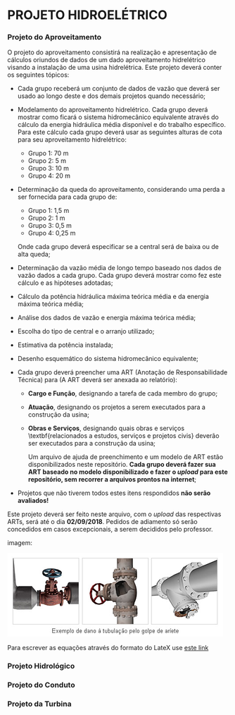 # PROJETO HIDROELÉTRICO

### Projeto do Aproveitamento

O projeto do aproveitamento consistirá na realização e apresentação de cálculos oriundos de dados de um dado aproveitamento hidrelétrico visando a instalação de uma usina hidrelétrica. Este projeto deverá conter os seguintes tópicos:

  - Cada grupo receberá um conjunto de dados de vazão que deverá ser usado ao longo deste e dos demais projetos quando necessário;
  - Modelamento do aproveitamento hidrelétrico. Cada grupo deverá mostrar como ficará o sistema hidromecânico equivalente através do cálculo da energia hidráulica média disponível e do trabalho específico. Para este cálculo cada grupo deverá usar as seguintes alturas de cota para seu aproveitamento hidrelétrico:

       - Grupo 1: 70 m
       - Grupo 2: 5 m
       - Grupo 3: 10 m
       - Grupo 4: 20 m

  - Determinação da queda do aproveitamento, considerando uma perda a ser fornecida para cada grupo de:
  
       - Grupo 1: 1,5 m
       - Grupo 2: 1 m
       - Grupo 3: 0,5 m
       - Grupo 4: 0,25 m

        
       Onde cada grupo deverá especificar se a central será de baixa ou de alta queda;
  - Determinação da vazão média de longo tempo baseado nos dados de vazão dados a cada grupo. Cada grupo deverá mostrar como fez este cálculo e as hipóteses adotadas;
  - Cálculo da potência hidráulica máxima teórica média e da energia máxima teórica média;
  - Análise dos dados de vazão e energia máxima teórica média;
  - Escolha do tipo de central e o arranjo utilizado;
  - Estimativa da potência instalada;
  - Desenho esquemático do sistema hidromecânico equivalente;
  - Cada grupo deverá preencher uma ART (Anotação de Responsabilidade Técnica) para (A ART deverá ser anexada ao relatório):

    - **Cargo e Função**, designando a tarefa de cada membro do grupo;
    - **Atuação**, designando os projetos a serem executados para a construção da usina;
    - **Obras e Serviços**, designando quais obras e serviços \textbf{relacionados a estudos, serviços e projetos civis} deverão ser executados para a construção da usina;

        Um arquivo de ajuda de preenchimento e um modelo de ART estão disponibilizados neste repositório. **Cada grupo deverá fazer sua ART baseado no modelo disponibilizado e fazer o *upload* para este repositório, sem recorrer a arquivos prontos na internet**;
- Projetos que não tiverem todos estes itens respondidos **não serão avaliados!**


Este projeto deverá ser feito neste arquivo, com o *upload* das respectivas ARTs, será até o dia **02/09/2018**. Pedidos de adiamento só serão concedidos em casos excepcionais, a serem decididos pelo professor.

imagem:

![teste](0902wh_zu3_BR.jpg)

Para escrever as equações através do formato do LateX use [este link](https://www.codecogs.com/latex/eqneditor.php)


### Projeto Hidrológico


### Projeto do Conduto


### Projeto da Turbina
